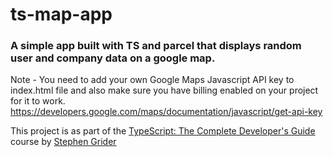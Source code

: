 # ts-map-app
### A simple app built with TS and parcel that displays random user and company data on a google map.

Note - You need to add your own Google Maps Javascript API key to index.html file and also make sure you have billing enabled on your project for it to work.
https://developers.google.com/maps/documentation/javascript/get-api-key


This project is as part of the [TypeScript: The Complete Developer's Guide](https://www.udemy.com/course/typescript-the-complete-developers-guide/) course by [Stephen Grider](https://www.udemy.com/user/sgslo/)
